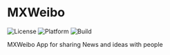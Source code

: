 # MXWeibo

![License](https://img.shields.io/cocoapods/l/TWPhotoPicker.svg)
![Platform](https://img.shields.io/cocoapods/p/TWPhotoPicker.svg)
![Build](https://travis-ci.org/TedMore/MXWeibo.svg?branch=master)

MXWeibo App for sharing News and ideas with people
